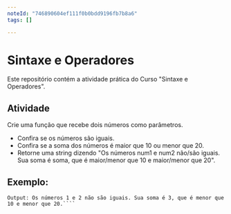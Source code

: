 ```yaml
---
noteId: "746890604ef111f0b0bdd9196fb7b8a6"
tags: []

---
```


# Sintaxe e Operadores
Este repositório contém a atividade prática do Curso "Sintaxe e Operadores".

## Atividade
Crie uma função que recebe dois números como parâmetros.
- Confira se os números são iguais.
- Confira se a soma dos números é maior que 10 ou menor que 20.
- Retorne uma string dizendo "Os números num1 e num2 não/são iguais. Sua soma é soma, que é maior/menor que 10 e maior/menor que 20".

## Exemplo:

```Input: 1, 2
Output: Os números 1 e 2 não são iguais. Sua soma é 3, que é menor que 10 e menor que 20.````
